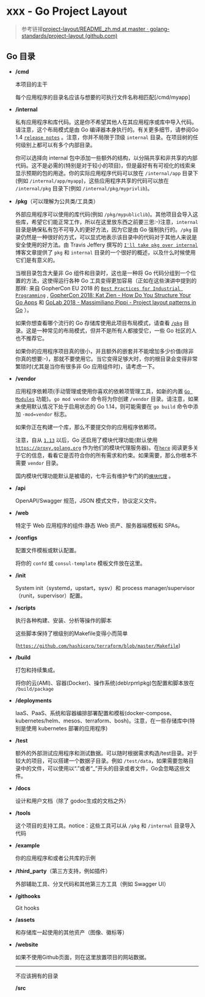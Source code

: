 # xxx - Go Project Layout

> 参考链接[project-layout/README_zh.md at master · golang-standards/project-layout (github.com)](https://github.com/golang-standards/project-layout/blob/master/README_zh.md)

## Go 目录

+ **/cmd**

  本项目的主干  

  每个应用程序的目录名应该与想要的可执行文件名称相匹配[/cmd/myapp]

+ **/internal**

  私有应用程序和库代码。这是你不希望其他人在其应用程序或库中导入代码。请注意，这个布局模式是由 Go 编译器本身执行的。有关更多细节，请参阅Go 1.4 [`release notes`](https://golang.org/doc/go1.4#internalpackages) 。注意，你并不局限于顶级 `internal` 目录。在项目树的任何级别上都可以有多个内部目录。

  你可以选择向 internal 包中添加一些额外的结构，以分隔共享和非共享的内部代码。这不是必需的(特别是对于较小的项目)，但是最好有有可视化的线索来显示预期的包的用途。你的实际应用程序代码可以放在 `/internal/app` 目录下(例如 `/internal/app/myapp`)，这些应用程序共享的代码可以放在 `/internal/pkg` 目录下(例如 `/internal/pkg/myprivlib`)。

+ **/pkg**（可以理解为公共类/工具类）

  外部应用程序可以使用的库代码(例如 `/pkg/mypubliclib`)。其他项目会导入这些库，希望它们能正常工作，所以在这里放东西之前要三思:-)注意，`internal` 目录是确保私有包不可导入的更好方法，因为它是由 Go 强制执行的。`/pkg` 目录仍然是一种很好的方式，可以显式地表示该目录中的代码对于其他人来说是安全使用的好方法。由 Travis Jeffery 撰写的 [`I'll take pkg over internal`](https://travisjeffery.com/b/2019/11/i-ll-take-pkg-over-internal/) 博客文章提供了 `pkg` 和 `internal` 目录的一个很好的概述，以及什么时候使用它们是有意义的。

  当根目录包含大量非 Go 组件和目录时，这也是一种将 Go 代码分组到一个位置的方法，这使得运行各种 Go 工具变得更加容易（正如在这些演讲中提到的那样: 来自 GopherCon EU 2018 的 [`Best Practices for Industrial Programming`](https://www.youtube.com/watch?v=PTE4VJIdHPg) , [GopherCon 2018: Kat Zien - How Do You Structure Your Go Apps](https://www.youtube.com/watch?v=oL6JBUk6tj0) 和 [GoLab 2018 - Massimiliano Pippi - Project layout patterns in Go](https://www.youtube.com/watch?v=3gQa1LWwuzk) ）。

  如果你想查看哪个流行的 Go 存储库使用此项目布局模式，请查看 [`/pkg`](https://github.com/golang-standards/project-layout/blob/master/pkg/README.md) 目录。这是一种常见的布局模式，但并不是所有人都接受它，一些 Go 社区的人也不推荐它。

  如果你的应用程序项目真的很小，并且额外的嵌套并不能增加多少价值(除非你真的想要:-)，那就不要使用它。当它变得足够大时，你的根目录会变得非常繁琐时(尤其是当你有很多非 Go 应用组件时)，请考虑一下。

+ **/vendor**

  应用程序依赖项(手动管理或使用你喜欢的依赖项管理工具，如新的内置 [`Go Modules`](https://github.com/golang/go/wiki/Modules) 功能)。`go mod vendor` 命令将为你创建 `/vendor` 目录。请注意，如果未使用默认情况下处于启用状态的 Go 1.14，则可能需要在 `go build` 命令中添加 `-mod=vendor` 标志。

  如果你正在构建一个库，那么不要提交你的应用程序依赖项。

  注意，自从 [`1.13`](https://golang.org/doc/go1.13#modules) 以后，Go 还启用了模块代理功能(默认使用 [`https://proxy.golang.org`](https://proxy.golang.org/) 作为他们的模块代理服务器)。在[`here`](https://blog.golang.org/module-mirror-launch) 阅读更多关于它的信息，看看它是否符合你的所有需求和约束。如果需要，那么你根本不需要 `vendor` 目录。

  国内模块代理功能默认是被墙的，七牛云有维护专门的的[`模块代理`](https://github.com/goproxy/goproxy.cn/blob/master/README.zh-CN.md) 。

+ **/api**

  OpenAPI/Swagger 规范，JSON 模式文件，协议定义文件。

+ **/web**

  特定于 Web 应用程序的组件:静态 Web 资产、服务器端模板和 SPAs。

+ **/configs**

  配置文件模板或默认配置。

  将你的 `confd` 或 `consul-template` 模板文件放在这里。

+ **/init**

  System init（systemd，upstart，sysv）和 process manager/supervisor（runit，supervisor）配置。

+ **/scripts**

  执行各种构建、安装、分析等操作的脚本

  这些脚本保持了根级别的Makefile变得小而简单

  ([`https://github.com/hashicorp/terraform/blob/master/Makefile`](https://github.com/hashicorp/terraform/blob/master/Makefile))

+ **/build**

  打包和持续集成。

  将你的云(AMI)、容器(Docker)、操作系统(deb\\rpm\\pkg)包配置和脚本放在 `/build/package`

+ **/deployments**

  IaaS、PaaS、系统和容器编排部署配置和模板(docker-compose、kubernetes/helm、mesos、terraform、bosh)。注意，在一些存储库中(特别是使用 kubernetes 部署的应用程序)

+ **/test**

  额外的外部测试应用程序和测试数据。可以随时根据需求构造/test目录。对于较大的项目，可以搭建一个数据子目录。例如 `/test/data`，如果需要忽略目录中的文件，可以使用以“.”或者“_”开头的目录或者文件，Go会忽略这些文件。

+ **/docs**

  设计和用户文档（除了 godoc生成的文档之外）

+ **/tools**

  这个项目的支持工具。notice：这些工具可以从 `/pkg` 和 `/internal` 目录导入代码

+ **/example**

  你的应用程序和或者公共库的示例

+ **/third_party**（第三方支持，例如插件）

  外部辅助工具、分叉代码和其他第三方工具（例如 Swagger UI）

+ **/githooks**

  Git hooks

+ **/assets**

  和存储库一起使用的其他资产（图像、徽标等）

+ **/website**

  如果不使用Github页面，则在这里放置项目的网站数据。

  ___

  不应该拥有的目录

  **/src**

  